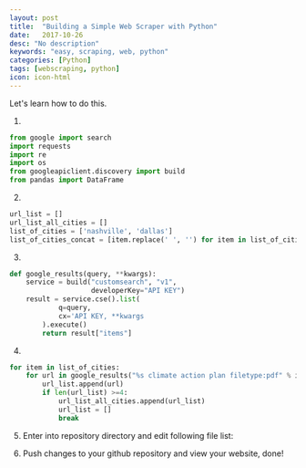 ```yaml
---
layout: post
title:  "Building a Simple Web Scraper with Python"
date:   2017-10-26
desc: "No description"
keywords: "easy, scraping, web, python"
categories: [Python]
tags: [webscraping, python]
icon: icon-html
---
```


Let's learn how to do this.

1. 

``` python
from google import search
import requests
import re
import os
from googleapiclient.discovery import build
from pandas import DataFrame
```

2.
``` python
url_list = []
url_list_all_cities = []
list_of_cities = ['nashville', 'dallas']
list_of_cities_concat = [item.replace(' ', '') for item in list_of_cities]
```

3.
``` python
def google_results(query, **kwargs):
    service = build("customsearch", "v1",
                    developerKey="API KEY")
    result = service.cse().list(
            q=query,
            cx='API KEY, **kwargs
        ).execute()
        return result["items"]
```

4.
``` python
for item in list_of_cities:
    for url in google_results("%s climate action plan filetype:pdf" % item):
        url_list.append(url)
        if len(url_list) >=4:
            url_list_all_cities.append(url_list)
            url_list = []
            break
```


5. Enter into repository directory and edit following file list:

6. Push changes to your github repository and view your website, done!

